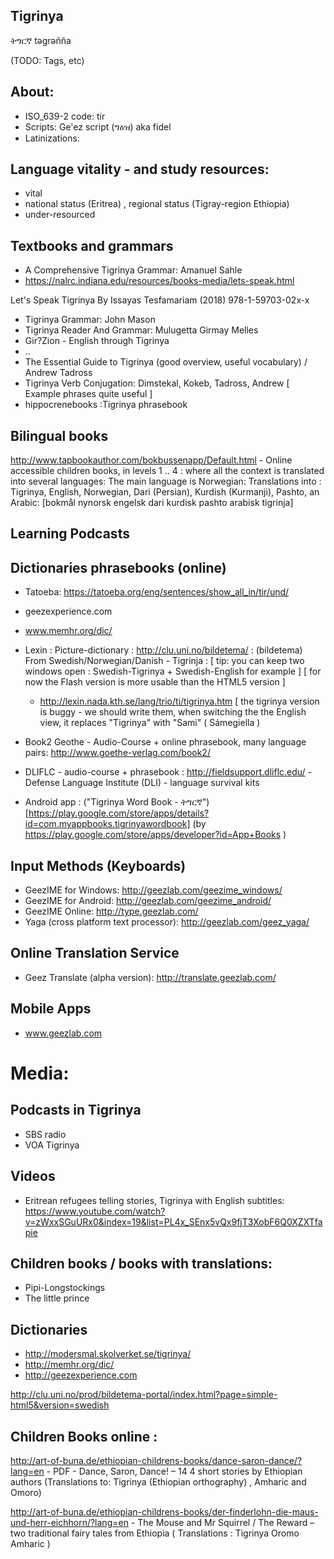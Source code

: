 ## Tigrinya

ትግርኛ təgrəñña

(TODO: Tags, etc)
## About:
* ISO_639-2 code: tir
* Scripts: Ge'ez script (ግዕዝ) aka fidel
* Latinizations:

## Language vitality - and study resources:

 * vital
 * national status (Eritrea) , regional status (Tigray-region Ethiopia)
 * under-resourced

## Textbooks and grammars

 * A Comprehensive Tigrinya Grammar: Amanuel Sahle
 * https://nalrc.indiana.edu/resources/books-media/lets-speak.html

Let's Speak Tigrinya
By Issayas Tesfamariam (2018)
978-1-59703-02x-x
 

 * Tigrinya Grammar: John Mason
 * Tigrinya Reader And Grammar: Mulugetta Girmay Melles
 * Gir?Zion - English through Tigrinya
 * ..
 * The Essential Guide to Tigrinya (good overview, useful vocabulary) / Andrew Tadross
 * Tigrinya Verb Conjugation: Dimstekal, Kokeb, Tadross, Andrew [ Example phrases quite useful ]
 * hippocrenebooks :Tigrinya phrasebook


## Bilingual books

http://www.tapbookauthor.com/bokbussenapp/Default.html - Online accessible children books, in levels 1 .. 4 : where all the context is translated into several languages: The main language is Norwegian: Translations into : Tigrinya, English, Norwegian, Dari (Persian), Kurdish (Kurmanji), Pashto, an Arabic: [bokmål nynorsk engelsk dari kurdisk pashto arabisk tigrinja]

## Learning Podcasts

## Dictionaries phrasebooks (online)

 * Tatoeba: https://tatoeba.org/eng/sentences/show_all_in/tir/und/
 * geezexperience.com
 * www.memhr.org/dic/
 * Lexin : Picture-dictionary : http://clu.uni.no/bildetema/ :
   (bildetema) From Swedish/Norwegian/Danish - Tigrinja :
   [ tip: you can keep two windows open : Swedish-Tigrinya + Swedish-English for example ]
   [ for now the Flash version is more usable than the HTML5 version ]
    * http://lexin.nada.kth.se/lang/trio/ti/tigrinya.htm  [ the tigrinya version is buggy - we should write them, when switching the the English view, it replaces "Tigrinya" with "Sami" ( Sámegiella  )  

  * Book2 Geothe - Audio-Course + online phrasebook, many language pairs:  http://www.goethe-verlag.com/book2/
  * DLIFLC - audio-course + phrasebook : http://fieldsupport.dliflc.edu/ - Defense Language Institute (DLI) - language survival kits

 * Android app : ("Tigrinya Word Book - ትግርኛ")[https://play.google.com/store/apps/details?id=com.myappbooks.tigrinyawordbook]  (by https://play.google.com/store/apps/developer?id=App+Books )

## Input Methods (Keyboards)

 * GeezIME for Windows: http://geezlab.com/geezime_windows/
 * GeezIME for Android: http://geezlab.com/geezime_android/
 * GeezIME Online: http://type.geezlab.com/
 * Yaga (cross platform text processor): http://geezlab.com/geez_yaga/


## Online Translation Service

 * Geez Translate (alpha version): http://translate.geezlab.com/


## Mobile Apps
 * www.geezlab.com


# Media:

## Podcasts in Tigrinya

* SBS radio
* VOA Tigrinya

## Videos

 * Eritrean refugees telling stories, Tigrinya with English subtitles: https://www.youtube.com/watch?v=zWxxSGuURx0&index=19&list=PL4x_SEnx5vQx9fjT3XobF6Q0XZXTfapie

## Children books / books with translations:

 * Pipi-Longstockings
 * The little prince

## Dictionaries
 * http://modersmal.skolverket.se/tigrinya/
 * http://memhr.org/dic/
 * http://geezexperience.com


 http://clu.uni.no/prod/bildetema-portal/index.html?page=simple-html5&version=swedish


## Children Books online :

http://art-of-buna.de/ethiopian-childrens-books/dance-saron-dance/?lang=en - PDF - Dance, Saron, Dance! – 14 4 short stories by Ethiopian authors (Translations to:  Tigrinya (Ethiopian orthography) , Amharic and Omoro) 

http://art-of-buna.de/ethiopian-childrens-books/der-finderlohn-die-maus-und-herr-eichhorn/?lang=en - The Mouse and Mr Squirrel / The Reward – two traditional fairy tales from Ethiopia ( Translations : Tigrinya Oromo Amharic )


##

